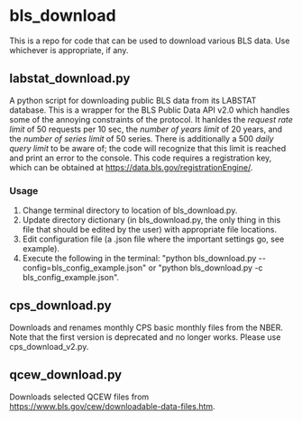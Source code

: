 # bls_download
This is a repo for code that can be used to download various BLS data. Use whichever is appropriate, if any.

## labstat_download.py
A python script for downloading public BLS data from its LABSTAT database. This is a wrapper for the BLS Public Data API v2.0 which handles some of the annoying constraints of the protocol. It hanldes the *request rate limit* of 50 requests per 10 sec, the *number of years limit* of 20 years, and the *number of series limit* of 50 series. There is additionally a 500 *daily query limit* to be aware of; the code will recognize that this limit is reached and print an error to the console. This code requires a registration key, which can be obtained at https://data.bls.gov/registrationEngine/.

### Usage
1. Change terminal directory to location of bls_download.py.
2. Update directory dictionary (in bls_download.py, the only thing in this file that should be edited by the user) with appropriate file locations.
3. Edit configuration file (a .json file where the important settings go, see example).
4. Execute the following in the terminal: "python bls_download.py --config=bls_config_example.json" or "python bls_download.py -c bls_config_example.json".

## cps_download.py
Downloads and renames monthly CPS basic monthly files from the NBER. Note that the first version is deprecated and no longer works. Please use cps_download_v2.py.

## qcew_download.py
Downloads selected QCEW files from https://www.bls.gov/cew/downloadable-data-files.htm.
